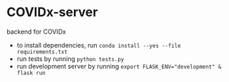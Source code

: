 # COVIDx-server
backend for COVIDx

- to install dependencies, run ```conda install --yes --file requirements.txt```
- run tests by running ```python tests.py```
- run development server by running ```export FLASK_ENV="development" & flask run```
